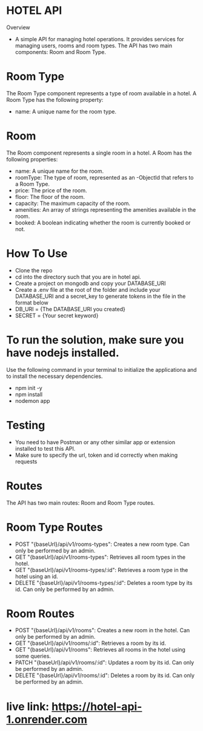 # HOTEL API

Overview


* A simple API for managing hotel operations. It provides services for managing users, rooms and room types. The API has two main components:  Room and Room Type.

# Room Type

The Room Type component represents a type of room available in a hotel. A Room Type has the following property:

* name: A unique name for the room type.

# Room

The Room component represents a single room in a hotel. A Room has the following properties:

* name: A unique name for the room.
* roomType: The type of room, represented as an -ObjectId that refers to a Room Type.
* price: The price of the room.
* floor: The floor of the room.
* capacity: The maximum capacity of the room.
* amenities: An array of strings representing the amenities available in the room.
* booked: A boolean indicating whether the room is currently booked or not.

# How To Use

* Clone the repo
* cd into the directory such that you are in hotel api.
* Create a project on mongodb and copy your DATABASE_URI
* Create a .env file at the root of the folder and include your DATABASE_URI and a secret_key to generate tokens in the file in the format below
* DB_URI = {The DATABASE_URI you created}
* SECRET = {Your secret keyword}

# To run the solution, make sure you have nodejs installed.
Use the following command in your terminal to initialize the applicationa and to install the necessary dependencies.
* npm init -y
* npm install
* nodemon app

# Testing
* You need to have Postman or any other similar app or extension installed to test this API.
* Make sure to specify the url, token and id correctly when making requests
# Routes
The API has two main routes:  Room and Room Type routes.


# Room Type Routes
* POST "{baseUrl}/api/v1/rooms-types": Creates a new room type. Can only be performed by an admin.
* GET "{baseUrl}/api/v1/rooms-types": Retrieves all room types in the hotel.
* GET "{baseUrl}/api/v1/rooms-types/:id": Retrieves a room type in the hotel using an id.
* DELETE "{baseUrl}/api/v1/rooms-types/:id": Deletes a room type by its id. Can only be performed by an admin.


# Room Routes
* POST "{baseUrl}/api/v1/rooms": Creates a new room in the hotel. Can only be performed by an admin.
* GET "{baseUrl}/api/v1/rooms/:id": Retrieves a room by its id.
* GET "{baseUrl}/api/v1/rooms": Retrieves all rooms in the hotel using some queries.
* PATCH "{baseUrl}/api/v1/rooms/:id": Updates a room by its id. Can only be performed by an admin.
* DELETE "{baseUrl}/api/v1/rooms/:id": Deletes a room by its id. Can only be performed by an admin.





# live link: https://hotel-api-1.onrender.com